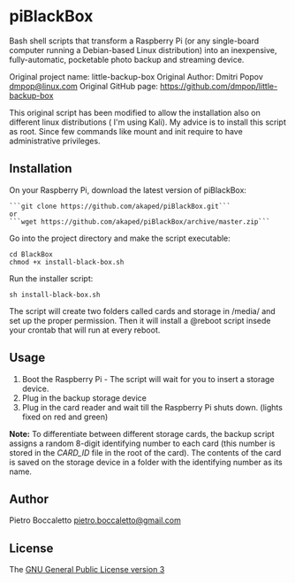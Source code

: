 # piBlackBox

Bash shell scripts that transform a Raspberry Pi (or any single-board computer running a Debian-based Linux distribution) into an inexpensive, fully-automatic, pocketable photo backup and streaming device.

Original project name: little-backup-box
Original Author: Dmitri Popov dmpop@linux.com
Original GitHub page: https://github.com/dmpop/little-backup-box

This original script has been modified to allow the installation also on different linux distributions ( I'm using Kali).
My advice is to install this script as root. Since few commands like mount and init require to have administrative privileges.


## Installation

On your Raspberry Pi, download the latest version of piBlackBox:

    ```git clone https://github.com/akaped/piBlackBox.git```
    or
    ```wget https://github.com/akaped/piBlackBox/archive/master.zip```


Go into the project directory and make the script executable:

```
cd BlackBox
chmod +x install-black-box.sh
```

Run the installer script:

    sh install-black-box.sh

The script will create two folders called cards and storage in /media/ and set up the proper permission.
Then it will install a @reboot script insede your crontab that will run at every reboot.

## Usage

1. Boot the Raspberry Pi - The script will wait for you to insert a storage device.
2. Plug in the backup storage device
3. Plug in the card reader and wait till the Raspberry Pi shuts down. (lights fixed on red and green)

**Note:** To differentiate between different storage cards, the backup script assigns a random 8-digit identifying number to each card (this number is stored in the *CARD_ID* file in the root of the card). The contents of the card is saved on the storage device in a folder with the identifying number as its name.

## Author

Pietro Boccaletto [pietro.boccaletto@gmail.com](mailto:pietro.boccaletto@gmail.com)

## License

The [GNU General Public License version 3](http://www.gnu.org/licenses/gpl-3.0.en.html)
